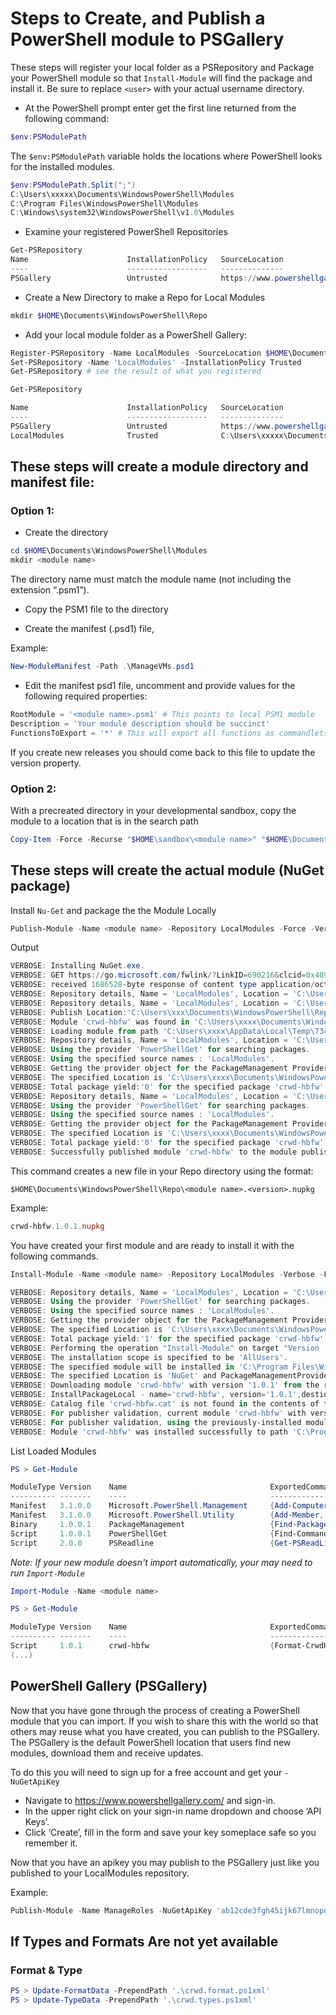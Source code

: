# Steps to Create, and Publish a PowerShell module to PSGallery

These steps will register your local folder as a PSRepository and Package your PowerShell module so that `Install-Module` will find the package and install it. Be sure to replace `<user>` with your actual username directory.

* At the PowerShell prompt enter get the first line returned from the following command:

```powershell
$env:PSModulePath
```

The `$env:PSModulePath` variable holds the locations where PowerShell looks for the installed modules. 

```powershell
$env:PSModulePath.Split(";")
C:\Users\xxxxx\Documents\WindowsPowerShell\Modules
C:\Program Files\WindowsPowerShell\Modules
C:\Windows\system32\WindowsPowerShell\v1.0\Modules
```

* Examine your registered PowerShell Repositories

```powershell
Get-PSRepository                                                                               
Name                      InstallationPolicy   SourceLocation
----                      ------------------   --------------
PSGallery                 Untrusted            https://www.powershellgallery.com/api/v2
```

* Create a New Directory to make a Repo for Local Modules

```powershell
mkdir $HOME\Documents\WindowsPowerShell\Repo
```

* Add your local module folder as a PowerShell Gallery:

```powershell
Register-PSRepository -Name LocalModules -SourceLocation $HOME\Documents\WindowsPowerShell\Repo
Set-PSRepository -Name 'LocalModules' -InstallationPolicy Trusted
Get-PSRepository # see the result of what you registered
```

```powershell
Get-PSRepository

Name                      InstallationPolicy   SourceLocation
----                      ------------------   --------------
PSGallery                 Untrusted            https://www.powershellgallery.com/api/v2
LocalModules              Trusted              C:\Users\xxxxx\Documents\WindowsPowerShell\Repo
```

## These steps will create a module directory and manifest file:

### Option 1:

* Create the directory

```powershell
cd $HOME\Documents\WindowsPowerShell\Modules
mkdir <module name>
```

The directory name must match the module name (not including the extension “.psm1”).

* Copy the PSM1 file to the <module name> directory

* Create the manifest (.psd1) file, 
  
Example:

```powershell
New-ModuleManifest -Path .\ManageVMs.psd1
```

* Edit the manifest psd1 file, uncomment and provide values for the following required properties:

```powershell
RootModule = '<module name>.psm1' # This points to local PSM1 module
Description = 'Your module description should be succinct'
FunctionsToExport = '*' # This will export all functions as commandlets
```

If you create new releases you should come back to this file to update the version property.

### Option 2:

With a precreated directory in your developmental sandbox, copy the module to a location that is in the search path

```powershell
Copy-Item -Force -Recurse "$HOME\sandbox\<module name>" "$HOME\Documents\WindowsPowerShell\Modules\."
```

## These steps will create the actual module (NuGet package)

Install `Nu-Get` and package the the Module Locally

```powershell
Publish-Module -Name <module name> -Repository LocalModules -Force -Verbose
```

Output
```powershell
VERBOSE: Installing NuGet.exe.
VERBOSE: GET https://go.microsoft.com/fwlink/?LinkID=690216&clcid=0x409 with 0-byte payload
VERBOSE: received 1686528-byte response of content type application/octet-stream
VERBOSE: Repository details, Name = 'LocalModules', Location = 'C:\Users\xxxx\Documents\WindowsPowerShell\Repo'; IsTrusted = 'True'; IsRegistered = 'True'.
VERBOSE: Repository details, Name = 'LocalModules', Location = 'C:\Users\xxxx\Documents\WindowsPowerShell\Repo'; IsTrusted = 'True'; IsRegistered = 'True'.
VERBOSE: Publish Location:'C:\Users\xxx\Documents\WindowsPowerShell\Repo'.
VERBOSE: Module 'crwd-hbfw' was found in 'C:\Users\xxxx\Documents\WindowsPowerShell\Modules\crwd-hbfw'.
VERBOSE: Loading module from path 'C:\Users\xxxx\AppData\Local\Temp\734021217\crwd-hbfw\crwd-hbfw.psm1'.
VERBOSE: Repository details, Name = 'LocalModules', Location = 'C:\Users\xxxx\Documents\WindowsPowerShell\Repo'; IsTrusted = 'True'; IsRegistered ='True'.
VERBOSE: Using the provider 'PowerShellGet' for searching packages.
VERBOSE: Using the specified source names : 'LocalModules'.
VERBOSE: Getting the provider object for the PackageManagement Provider 'NuGet'.
VERBOSE: The specified Location is 'C:\Users\xxxx\Documents\WindowsPowerShell\Repo' and PackageManagementProvider is 'NuGet'.
VERBOSE: Total package yield:'0' for the specified package 'crwd-hbfw'.
VERBOSE: Repository details, Name = 'LocalModules', Location = 'C:\Users\xxxx\Documents\WindowsPowerShell\Repo'; IsTrusted = 'True'; IsRegistered ='True'.
VERBOSE: Using the provider 'PowerShellGet' for searching packages.
VERBOSE: Using the specified source names : 'LocalModules'.
VERBOSE: Getting the provider object for the PackageManagement Provider 'NuGet'.
VERBOSE: The specified Location is 'C:\Users\xxxx\Documents\WindowsPowerShell\Repo' and PackageManagementProvider is 'NuGet'.
VERBOSE: Total package yield:'0' for the specified package 'crwd-hbfw'.
VERBOSE: Successfully published module 'crwd-hbfw' to the module publish location 'C:\Users\xxxx\Documents\WindowsPowerShell\Repo'. Please allow few minutes for 'crwd-hbfw' to show up in the search results.
 ```

This command creates a new file in your Repo directory using the format:

`$HOME\Documents\WindowsPowerShell\Repo\<module name>.<version>.nupkg`

Example: 

```powershell
crwd-hbfw.1.0.1.nupkg
```

You have created your first module and are ready to install it with the following commands.

```powershell
Install-Module -Name <module name> -Repository LocalModules -Verbose -Force -AllowClobber -Scope AllUsers

VERBOSE: Repository details, Name = 'LocalModules', Location = 'C:\Users\xxxx\Documents\WindowsPowerShell\Repo'; IsTrusted = 'True'; IsRegistered ='True'.
VERBOSE: Using the provider 'PowerShellGet' for searching packages.
VERBOSE: Using the specified source names : 'LocalModules'.
VERBOSE: Getting the provider object for the PackageManagement Provider 'NuGet'.
VERBOSE: The specified Location is 'C:\Users\xxxx\Documents\WindowsPowerShell\Repo' and PackageManagementProvider is 'NuGet'.
VERBOSE: Total package yield:'1' for the specified package 'crwd-hbfw'.
VERBOSE: Performing the operation "Install-Module" on target "Version '1.0.1' of module 'crwd-hbfw'".
VERBOSE: The installation scope is specified to be 'AllUsers'.
VERBOSE: The specified module will be installed in 'C:\Program Files\WindowsPowerShell\Modules'.
VERBOSE: The specified Location is 'NuGet' and PackageManagementProvider is 'NuGet'.
VERBOSE: Downloading module 'crwd-hbfw' with version '1.0.1' from the repository 'C:\Users\xxxx\Documents\WindowsPowerShell\Repo'.
VERBOSE: InstallPackageLocal - name='crwd-hbfw', version='1.0.1',destination='C:\Users\xxxx\AppData\Local\Temp\462359926'
VERBOSE: Catalog file 'crwd-hbfw.cat' is not found in the contents of the module 'crwd-hbfw' being installed.
VERBOSE: For publisher validation, current module 'crwd-hbfw' with version '1.0.1' with publisher name ''. Is this module signed by Microsoft: 'False'.
VERBOSE: For publisher validation, using the previously-installed module 'crwd-hbfw' with version '1.0.1' under 'C:\Users\xxxx\Documents\WindowsPowerShell\Modules\crwd-hbfw' with publisher name ''. Is this module signed by Microsoft: 'False'.
VERBOSE: Module 'crwd-hbfw' was installed successfully to path 'C:\Program Files\WindowsPowerShell\Modules\crwd-hbfw\1.0.1'.
```
List Loaded Modules

```powershell
PS > Get-Module

ModuleType Version    Name                                ExportedCommands
---------- -------    ----                                ----------------
Manifest   3.1.0.0    Microsoft.PowerShell.Management     {Add-Computer, Add-Content, Checkpoint-Computer, Clear-Content...}
Manifest   3.1.0.0    Microsoft.PowerShell.Utility        {Add-Member, Add-Type, Clear-Variable, Compare-Object...}
Binary     1.0.0.1    PackageManagement                   {Find-Package, Find-PackageProvider, Get-Package, Get-PackageProvider...}
Script     1.0.0.1    PowerShellGet                       {Find-Command, Find-DscResource, Find-Module, Find-RoleCapability...}
Script     2.0.0      PSReadline                          {Get-PSReadLineKeyHandler, Get-PSReadLineOption, Remove-PSReadLineKeyHandler, Set-PSReadLin...
```

*Note: If your new module doesn't import automatically, your may need to run `Import-Module`*

```powershell
Import-Module -Name <module name>
```

```powershell
PS > Get-Module

ModuleType Version    Name                                ExportedCommands
---------- -------    ----                                ----------------
Script     1.0.1      crwd-hbfw                           {Format-CrwdHbfw, Get-CrwdHbfw}
(...)
```

## PowerShell Gallery (PSGallery)

Now that you have gone through the process of creating a PowerShell module that you can import. If you wish to share this with the world so that others may reuse what you have created, you can publish to the PSGallery. The PSGallery is the default PowerShell location that users find new modules, download them and receive updates.

To do this you will need to sign up for a free account and get your `-NuGetApiKey`

* Navigate to https://www.powershellgallery.com/ and sign-in.
* In the upper right click on your sign-in name dropdown and choose ‘API Keys’.
* Click ‘Create’, fill in the form and save your key someplace safe so you remember it.

Now that you have an apikey you may publish to the PSGallery just like you published to your LocalModules repository. 

Example:

```powershell
Publish-Module -Name ManageRoles -NuGetApiKey 'ab12cde3fgh45ijk67lmnopq8rs9tuvwxyzabcdefghij0' -requiredversion 1.1.0 -verbose
```

## If Types and Formats Are not yet available

### Format & Type

```powershell
PS > Update-FormatData -PrependPath '.\crwd.format.ps1xml'
PS > Update-TypeData -PrependPath '.\crwd.types.ps1xml'
```
